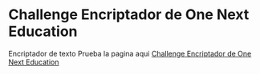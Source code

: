 # Challenge Encriptador de One Next Education
Encriptador de texto 
Prueba la pagina aqui
[Challenge Encriptador de One Next Education](https://juan-matias.github.io/JuanMatias-one-challenge-encriptador/)
